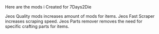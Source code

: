 Here are the mods i Created for 7Days2Die

Jeos Quality mods increases amount of mods for items.
Jeos Fast Scraper increases scraping speed.
Jeos Parts remover removes the need for specific crafting parts for items.
